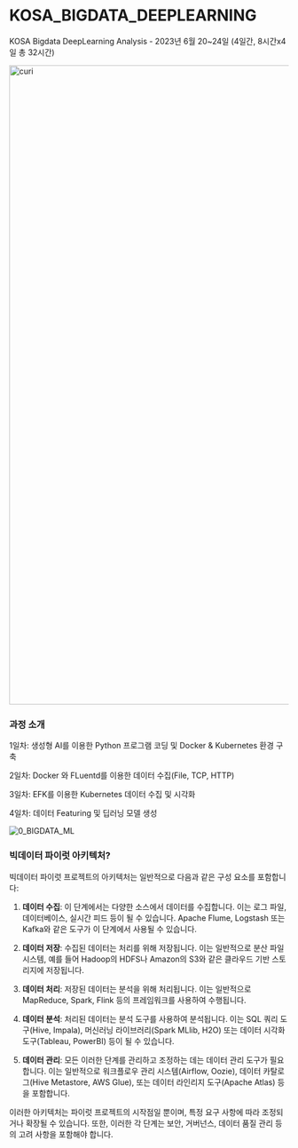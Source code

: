 # KOSA_BIGDATA_DEEPLEARNING
KOSA Bigdata DeepLearning Analysis - 2023년 6월 20~24일 (4일간, 8시간x4일 총 32시간)

<img width="1152" alt="curi" src="https://github.com/JSJeong-me/KOSA_BIGDATA_DEEPLEARNING/assets/54794815/f1cfd814-f2d6-4ae4-b32e-aaae19fcab52">

### 과정 소개

1일차: 생성형 AI를 이용한 Python 프로그램 코딩 및 Docker & Kubernetes 환경 구축

2일차: Docker 와 FLuentd를 이용한 데이터 수집(File, TCP, HTTP)

3일차: EFK를 이용한 Kubernetes 데이터 수집 및 시각화

4일차: 데이터 Featuring 및 딥러닝 모델 생성



![0_BIGDATA_ML](https://user-images.githubusercontent.com/54794815/159915464-ddc9c0bd-0ff5-41d9-b8d0-2423152acd9a.jpg)


### 빅데이터 파이럿 아키텍처?

  빅데이터 파이럿 프로젝트의 아키텍처는 일반적으로 다음과 같은 구성 요소를 포함합니다:

  1. **데이터 수집**: 이 단계에서는 다양한 소스에서 데이터를 수집합니다. 이는 로그 파일, 데이터베이스, 실시간 피드 등이 될 수 있습니다. Apache Flume, Logstash 또는 Kafka와 같은 도구가 이 단계에서 사용될 수 있습니다.

  2. **데이터 저장**: 수집된 데이터는 처리를 위해 저장됩니다. 이는 일반적으로 분산 파일 시스템, 예를 들어 Hadoop의 HDFS나 Amazon의 S3와 같은 클라우드 기반 스토리지에 저장됩니다.

  3. **데이터 처리**: 저장된 데이터는 분석을 위해 처리됩니다. 이는 일반적으로 MapReduce, Spark, Flink 등의 프레임워크를 사용하여 수행됩니다.

  4. **데이터 분석**: 처리된 데이터는 분석 도구를 사용하여 분석됩니다. 이는 SQL 쿼리 도구(Hive, Impala), 머신러닝 라이브러리(Spark MLlib, H2O) 또는 데이터 시각화 도구(Tableau, PowerBI) 등이 될 수 있습니다.

  5. **데이터 관리**: 모든 이러한 단계를 관리하고 조정하는 데는 데이터 관리 도구가 필요합니다. 이는 일반적으로 워크플로우 관리 시스템(Airflow, Oozie), 데이터 카탈로그(Hive Metastore, AWS Glue), 또는 데이터 라인리지 도구(Apache Atlas) 등을 포함합니다.

  이러한 아키텍처는 파이럿 프로젝트의 시작점일 뿐이며, 특정 요구 사항에 따라 조정되거나 확장될 수 있습니다. 또한, 이러한 각 단계는 보안, 거버넌스, 데이터 품질 관리 등의 고려 사항을 포함해야 합니다.

